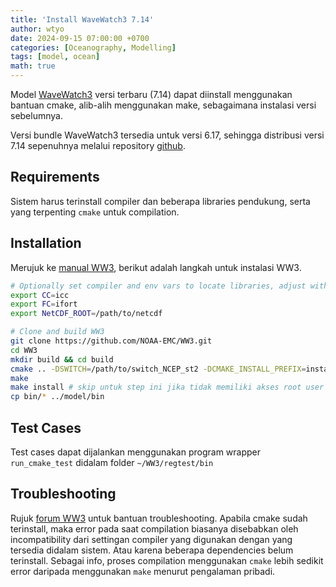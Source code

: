 ```yaml
---
title: 'Install WaveWatch3 7.14'
author: wtyo
date: 2024-09-15 07:00:00 +0700 
categories: [Oceanography, Modelling]
tags: [model, ocean]
math: true
---
```


Model [WaveWatch3](https://github.com/NOAA-EMC/WW3/tree/develop) versi terbaru (7.14) dapat diinstall menggunakan bantuan cmake, alib-alih menggunakan make, sebagaimana instalasi versi sebelumnya. 

Versi bundle WaveWatch3 tersedia untuk versi 6.17, sehingga distribusi versi 7.14 sepenuhnya melalui repository [github](https://github.com/NOAA-EMC/WW3/tree/develop).

## Requirements

Sistem harus terinstall compiler dan beberapa libraries pendukung, serta yang terpenting `cmake` untuk compilation.

## Installation

Merujuk ke [manual WW3](https://github.com/NOAA-EMC/WW3/tree/develop/model), berikut adalah langkah untuk instalasi WW3.

```bash
# Optionally set compiler and env vars to locate libraries, adjust with your system
export CC=icc
export FC=ifort
export NetCDF_ROOT=/path/to/netcdf

# Clone and build WW3
git clone https://github.com/NOAA-EMC/WW3.git
cd WW3
mkdir build && cd build
cmake .. -DSWITCH=/path/to/switch_NCEP_st2 -DCMAKE_INSTALL_PREFIX=install
make
make install # skip untuk step ini jika tidak memiliki akses root user
cp bin/* ../model/bin
```


## Test Cases

Test cases dapat dijalankan menggunakan program wrapper `run_cmake_test` didalam folder `~/WW3/regtest/bin`


## Troubleshooting

Rujuk [forum WW3](https://github.com/NOAA-EMC/WW3/issues) untuk bantuan troubleshooting. Apabila cmake sudah terinstall, maka error pada saat compilation biasanya disebabkan oleh incompatibility dari settingan compiler yang digunakan dengan yang tersedia didalam sistem. Atau karena beberapa dependencies belum terinstall. Sebagai info, proses compilation menggunakan `cmake` lebih sedikit error daripada menggunakan `make` menurut pengalaman pribadi.